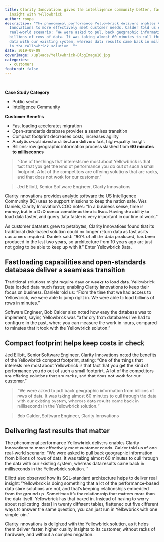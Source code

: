```yaml
---
title: Clarity Innovations gives the intelligence community better, faster
  insight with Yellowbrick
author: roopa
description: "The phenomenal performance Yellowbrick delivers enables Clarity
  Innovations to more effectively meet customer needs. Calder told us of one
  real-world scenario: “We were asked to pull back geographic information from
  billions of rows of data. It was taking almost 60 minutes to cull through the
  data with our existing system, whereas data results came back in milliseconds
  in the Yellowbrick solution. “"
date: 2019-09-09
coverImage: /uploads/Yellowbrick-BlogImage10.jpg
categories:
  - customers
featured: false
---
```


<BaseWistia id="8ombnnb84k" />
<br />

**Case Study Category**

- Public sector
- Intelligence Community

**Customer Benefits**

- Fast loading accelerates migration
- Open-standards database provides a seamless transition
- Compact footprint decreases costs, increases agility
- Analytics-optimized architecture delivers fast, high-quality insight
- Billions-row geographic information process slashed from **60 minutes to milliseconds**

> “One of the things that interests me most about Yellowbrick is that fact that you get the kind of performance you do out of such a small footprint. A lot of the competitors are offering solutions that are racks, and that does not work for our customer.”

> Jed Elliott, Senior Software Engineer, Clarity Innovations

Clarity Innovations provides analytic software the US Intelligence Community (IC) uses to support missions to keep the nation safe. Wes Daniels, Clarity Innovation’s COO notes: “In a business sense, time is money, but in a DoD sense sometimes time is lives. Having the ability to load data faster, and query data faster is very important in our line of work.”

As customer datasets grew to petabytes, Clarity Innovations found that its traditional disk-based solution could no longer return data as fast as its customers required. Daniels said: “90% of all the data produced, has been produced in the last two years, so architecture from 10 years ago are just not going to be able to keep up with it.” Enter Yellowbrick Data.

## Fast loading capabilities and open-standards database deliver a seamless transition

Traditional solutions might require days or weeks to load data. Yellowbrick Data loaded data much faster, enabling Clarity Innovations to keep their focus on business. Daniels told us: “From the time that we had access to Yellowbrick, we were able to jump right in. We were able to load billions of rows in minutes.”

Software Engineer, Bob Calder also noted how easy the database was to implement, saying Yellowbrick was “a far cry from databases I’ve had to configure in the past, where you can measure the work in hours, compared to minutes that it took with the Yellowbrick solution.”

## Compact footprint helps keep costs in check

Jed Elliott, Senior Software Engineer, Clarity Innovations noted the benefits of the Yellowbrick compact footprint, stating: “One of the things that interests me most about Yellowbrick is that fact that you get the kind of performance you do out of such a small footprint. A lot of the competitors are offering solutions that are racks, and that does not work for our customer.”

> “We were asked to pull back geographic information from billions of rows of data. It was taking almost 60 minutes to cull through the data with our existing system, whereas data results came back in milliseconds in the Yellowbrick solution.“

> Bob Calder, Software Engineer, Clarity Innovations

## Delivering fast results that matter

The phenomenal performance Yellowbrick delivers enables Clarity Innovations to more effectively meet customer needs. Calder told us of one real-world scenario: “We were asked to pull back geographic information from billions of rows of data. It was taking almost 60 minutes to cull through the data with our existing system, whereas data results came back in milliseconds in the Yellowbrick solution. “

Elliott also observed how its SQL-standard architecture helps to deliver real insight: “Yellowbrick is doing something that a lot of the performance-based data store solutions are not, and that’s keeping relationships embedded from the ground up. Sometimes it’s the relationship that matters more than the data itself. Yellowbrick has that baked in. Instead of having to worry about replicating \[data\] in twenty different tables, flattened out five different ways to answer the same question, you can just run in Yellowbrick with one simple join.”

Clarity Innovations is delighted with the Yellowbrick solution, as it helps them deliver faster, higher quality insights to its customer, without racks of hardware, and without a complex migration.
